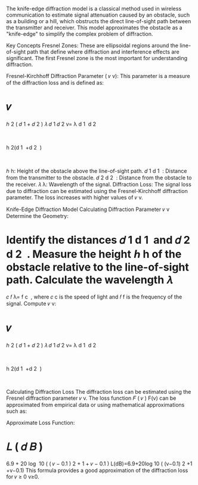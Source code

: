 The knife-edge diffraction model is a classical method used in wireless communication to estimate signal attenuation caused by an obstacle, such as a building or a hill, which obstructs the direct line-of-sight path between the transmitter and receiver. This model approximates the obstacle as a "knife-edge" to simplify the complex problem of diffraction.

Key Concepts
Fresnel Zones: These are ellipsoidal regions around the line-of-sight path that define where diffraction and interference effects are significant. The first Fresnel zone is the most important for understanding diffraction.

Fresnel-Kirchhoff Diffraction Parameter (
𝑣
v): This parameter is a measure of the diffraction loss and is defined as:

𝑣
=
ℎ
2
(
𝑑
1
+
𝑑
2
)
𝜆
𝑑
1
𝑑
2
v= 
λ 
d 
1
​
 d 
2
​
 
​
 
h 
2(d 
1
​
 +d 
2
​
 )
​
 
​
 
ℎ
h: Height of the obstacle above the line-of-sight path.
𝑑
1
d 
1
​
 : Distance from the transmitter to the obstacle.
𝑑
2
d 
2
​
 : Distance from the obstacle to the receiver.
𝜆
λ: Wavelength of the signal.
Diffraction Loss: The signal loss due to diffraction can be estimated using the Fresnel-Kirchhoff diffraction parameter. The loss increases with higher values of 
𝑣
v.

Knife-Edge Diffraction Model
Calculating Diffraction Parameter 
𝑣
v
Determine the Geometry:

Identify the distances 
𝑑
1
d 
1
​
  and 
𝑑
2
d 
2
​
 .
Measure the height 
ℎ
h of the obstacle relative to the line-of-sight path.
Calculate the wavelength 
𝜆
=
𝑐
𝑓
λ= 
f
c
​
 , where 
𝑐
c is the speed of light and 
𝑓
f is the frequency of the signal.
Compute 
𝑣
v:

𝑣
=
ℎ
2
(
𝑑
1
+
𝑑
2
)
𝜆
𝑑
1
𝑑
2
v= 
λ 
d 
1
​
 d 
2
​
 
​
 
h 
2(d 
1
​
 +d 
2
​
 )
​
 
​
 
Calculating Diffraction Loss
The diffraction loss can be estimated using the Fresnel diffraction parameter 
𝑣
v. The loss function 
𝐹
(
𝑣
)
F(v) can be approximated from empirical data or using mathematical approximations such as:

Approximate Loss Function:

𝐿
(
𝑑
𝐵
)
=
6.9
+
20
log
⁡
10
(
(
𝑣
−
0.1
)
2
+
1
+
𝑣
−
0.1
)
L(dB)=6.9+20log 
10
​
 ( 
(v−0.1) 
2
 +1
​
 +v−0.1)
This formula provides a good approximation of the diffraction loss for 
𝑣
≥
0
v≥0.

